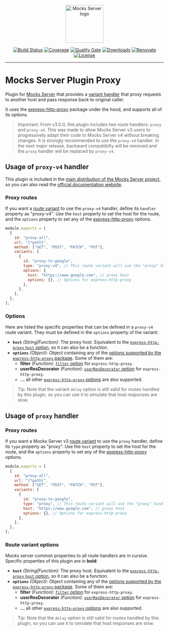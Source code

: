 <p align="center"><a href="https://mocks-server.org" target="_blank" rel="noopener noreferrer"><img width="120" src="https://www.mocks-server.org/img/logo_120.png" alt="Mocks Server logo"></a></p>

<p align="center">
  <a href="https://github.com/mocks-server/main/actions?query=workflow%3Abuild+branch%3Amaster"><img src="https://github.com/mocks-server/main/workflows/build/badge.svg?branch=master" alt="Build Status"></a>
  <a href="https://codecov.io/gh/mocks-server/main"><img src="https://codecov.io/gh/mocks-server/main/branch/master/graph/badge.svg?token=2S8ZR55AJV" alt="Coverage"></a>
  <a href="https://sonarcloud.io/project/overview?id=mocks-server_main_plugin-proxy"><img src="https://sonarcloud.io/api/project_badges/measure?project=mocks-server_main_plugin-proxy&metric=alert_status" alt="Quality Gate"></a>
  <a href="https://www.npmjs.com/package/@mocks-server/plugin-proxy"><img src="https://img.shields.io/npm/dm/@mocks-server/plugin-proxy.svg" alt="Downloads"></a>
  <a href="https://renovatebot.com"><img src="https://img.shields.io/badge/renovate-enabled-brightgreen.svg" alt="Renovate"></a>
  <a href="https://github.com/mocks-server/main/blob/master/packages/plugin-proxy/LICENSE"><img src="https://img.shields.io/npm/l/@mocks-server/plugin-proxy.svg" alt="License"></a>
</p>

---

# Mocks Server Plugin Proxy

Plugin for [Mocks Server][website-url] that provides a [variant handler](https://www.mocks-server.org/docs/variant-handlers/intro) that proxy requests to another host and pass response back to original caller.

It uses the [express-http-proxy](https://github.com/villadora/express-http-proxy) package under the hood, and supports all of its options.

> Important: From v3.0.0, this plugin includes two route handlers: `proxy` and `proxy-v4`. This was made to allow Mocks Server v3 users to progressively adapt their code to Mocks Server v4 without breaking changes. It is strongly recommended to use the `proxy-v4` handler. In the next major release, backward compatibilty will be removed and the `proxy` handler will be replaced by `proxy-v4`.

## Usage of `proxy-v4` handler

This plugin is included in the [main distribution of the Mocks Server project][main-distribution-url], so you can also read the [official documentation website][website-url].

### Proxy routes

If you want a [route variant](https://www.mocks-server.org/docs/usage/variants) to use the `proxy-v4` handler, define its `handler` property as "proxy-v4". Use the `host` property to set the host for the route, and the `options` property to set any of the [express-http-proxy](https://github.com/villadora/express-http-proxy) options.

```js
module.exports = [
  {
    id: "proxy-all",
    url: "{*path}",
    method: ["GET", "POST", "PATCH", "PUT"],
    variants: [
      {
        id: "proxy-to-google",
        type: "proxy-v4", // This route variant will use the "proxy" handler from this plugin
        options: {
          host: "https://www.google.com", // proxy host
          options: {}, // Options for express-http-proxy
        },
      },
    ],
  },
];
```

### Options

Here are listed the specific properties that can be defined in a `proxy-v4` route variant. They must be defined in the `options` property of the variant:

* __`host`__ _(String|Function)_: The proxy host. Equivalent to the [`express-http-proxy` `host` option](https://github.com/villadora/express-http-proxy#host), so it can also be a function.
* __`options`__ _(Object)_: Object containing any of the [options supported by the `express-http-proxy` package](https://github.com/villadora/express-http-proxy#options). Some of them are:
  * __filter__ _(Function)_: [`filter` option](https://github.com/villadora/express-http-proxy#filter-supports-promises) for `express-http-proxy`.
  * __userResDecorator__ _(Function)_: [`userResDecorator` option](https://github.com/villadora/express-http-proxy#userresdecorator-was-intercept-supports-promise) for `express-http-proxy`.
  * __...__ all other [`express-http-proxy` options](https://github.com/villadora/express-http-proxy#options) are also supported.

> Tip: Note that the variant `delay` option is still valid for routes handled by this plugin, so you can use it to simulate that host responses are slow.

## Usage of `proxy` handler

### Proxy routes

If you want a Mocks Server v3 [route variant](https://www.mocks-server.org/docs/usage/variants) to use the `proxy` handler, define its `type` property as "proxy". Use the `host` property to set the host for the route, and the `options` property to set any of the [express-http-proxy](https://github.com/villadora/express-http-proxy) options.

```js
module.exports = [
  {
    id: "proxy-all",
    url: "{*path}",
    method: ["GET", "POST", "PATCH", "PUT"],
    variants: [
      {
        id: "proxy-to-google",
        type: "proxy", // This route variant will use the "proxy" handler from this plugin
        host: "https://www.google.com", // proxy host
        options: {}, // Options for express-http-proxy
      },
    ],
  },
];
```

### Route variant options

Mocks server common properties to all route handlers are in _cursive_. Specific properties of this plugin are in __bold__:

* __`host`__ _(String|Function)_: The proxy host. Equivalent to the [`express-http-proxy` `host` option](https://github.com/villadora/express-http-proxy#host), so it can also be a function.
* __`options`__ _(Object)_: Object containing any of the [options supported by the `express-http-proxy` package](https://github.com/villadora/express-http-proxy#options). Some of them are:
  * __filter__ _(Function)_: [`filter` option](https://github.com/villadora/express-http-proxy#filter-supports-promises) for `express-http-proxy`.
  * __userResDecorator__ _(Function)_: [`userResDecorator` option](https://github.com/villadora/express-http-proxy#userresdecorator-was-intercept-supports-promise) for `express-http-proxy`.
  * __...__ all other [`express-http-proxy` options](https://github.com/villadora/express-http-proxy#options) are also supported.

> Tip: Note that the `delay` option is still valid for routes handled by this plugin, so you can use it to simulate that host responses are slow.

[website-url]: https://www.mocks-server.org
[main-distribution-url]: https://www.npmjs.com/package/@mocks-server/main
[options-url]: https://www.mocks-server.org/docs/configuration/options
